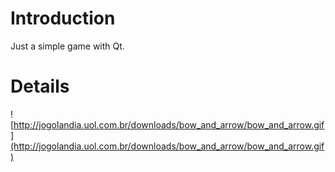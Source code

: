 # Introduction #

Just a simple game with Qt.


# Details #

![http://jogolandia.uol.com.br/downloads/bow_and_arrow/bow_and_arrow.gif](http://jogolandia.uol.com.br/downloads/bow_and_arrow/bow_and_arrow.gif)